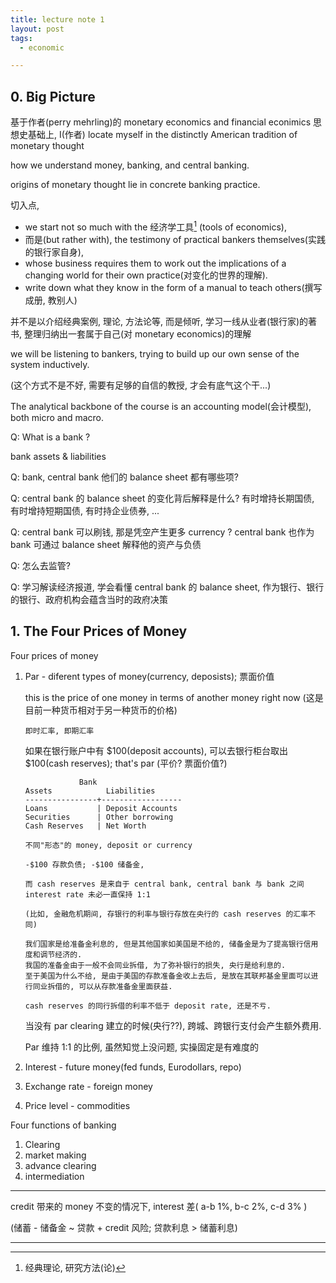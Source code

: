 ```yaml
---
title: lecture note 1
layout: post
tags:
  - economic

---
```


## 0. Big Picture

基于作者(perry mehrling)的 monetary economics and financial econimics 思想史基础上, I(作者) locate myself in the distinctly
American tradition of monetary thought

how we understand money, banking, and central banking.

origins of monetary thought lie in concrete banking practice.

切入点,
- we start not so much with the 经济学工具[^1] (tools of economics),
- 而是(but rather with), the testimony of practical bankers themselves(实践的银行家自身),
- whose business requires them to work out the implications of a changing world for their own practice(对变化的世界的理解).
- write down what they know in the form of a manual to teach others(撰写成册, 教别人)

并不是以介绍经典案例, 理论, 方法论等, 而是倾听, 学习一线从业者(银行家)的著书, 整理归纳出一套属于自己(对 monetary economics)的理解

we will be listening to bankers, trying to build up our own sense of the system inductively.

(这个方式不是不好, 需要有足够的自信的教授, 才会有底气这个干...)

The analytical backbone of the course is an accounting model(会计模型), both micro and macro.

Q: What is a bank ?

  bank assets & liabilities

Q: bank, central bank 他们的 balance sheet 都有哪些项?

Q: central bank 的 balance sheet 的变化背后解释是什么? 有时增持长期国债, 有时增持短期国债, 有时持企业债券, ...

Q: central bank 可以刷钱, 那是凭空产生更多 currency ? central bank 也作为 bank 可通过 balance sheet 解释他的资产与负债

Q: 怎么去监管?

Q: 学习解读经济报道, 学会看懂 central bank 的 balance sheet, 作为银行、银行的银行、政府机构会蕴含当时的政府决策


## 1. The Four Prices of Money

Four prices of money

1.  Par             - diferent types of money(currency, deposists); 票面价值

    this is the price of one money in terms of another money right now (这是目前一种货币相对于另一种货币的价格)

        即时汇率, 即期汇率

    如果在银行账户中有 $100(deposit accounts), 可以去银行柜台取出 $100(cash reserves); that's par (平价? 票面价值?)

                    Bank
        Assets            Liabilities
        ----------------+------------------
        Loans           | Deposit Accounts
        Securities      | Other borrowing
        Cash Reserves   | Net Worth

        不同"形态"的 money, deposit or currency

        -$100 存款负债; -$100 储备金, 

        而 cash reserves 是来自于 central bank, central bank 与 bank 之间 interest rate 未必一直保持 1:1

        (比如, 金融危机期间, 存银行的利率与银行存放在央行的 cash reserves 的汇率不同)

        我们国家是给准备金利息的, 但是其他国家如美国是不给的, 储备金是为了提高银行信用度和调节经济的. 
        我国的准备金由于一般不会同业拆借, 为了弥补银行的损失, 央行是给利息的. 
        至于美国为什么不给, 是由于美国的存款准备金收上去后, 是放在其联邦基金里面可以进行同业拆借的, 可以从存款准备金里面获益.

        cash reserves 的同行拆借的利率不低于 deposit rate, 还是不亏.


    当没有 par clearing 建立的时候(央行??), 跨城、跨银行支付会产生额外费用.

    Par 维持 1:1 的比例, 虽然知觉上没问题, 实操固定是有难度的

2.  Interest        - future money(fed funds, Eurodollars, repo)
3.  Exchange rate   - foreign money
4.  Price level     - commodities


Four functions of banking

1.  Clearing
2.  market making
3.  advance clearing
4.  intermediation


---

credit 带来的 money 不变的情况下, interest 差(  a-b 1%, b-c 2%, c-d 3% )

(储蓄 - 储备金 ~ 贷款 + credit 风险; 贷款利息 > 储蓄利息)



---

[^1]: 经典理论, 研究方法(论)




